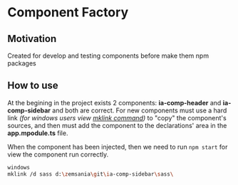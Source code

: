 # Component Factory

## Motivation

Created for develop and testing components before make them npm packages

## How to use

At the begining in the project exists 2 components: **ia-comp-header** and **ia-comp-sidebar** and both are correct.
For new components must use a hard link *(for windows users view [mklink command](https://technet.microsoft.com/es-es/library/cc753194(v=ws.10).aspx))* to "copy" the component's sources, and then must add the component to the declarations' area in the **app.mpodule.ts** file.

When the component has been injected, then we need to run `npm start` for view the component run correctly.

```bash
windows
mklink /d sass d:\zemsania\git\ia-comp-sidebar\sass\
```